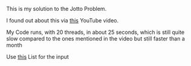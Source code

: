 This is my solution to the Jotto Problem.

I found out about this via [this](https://youtu.be/c33AZBnRHks?si=_DtsjOe_0Xz12iZy) YouTube video.

My Code runs, with 20 threads, in about 25 seconds, which is still quite slow compared to the ones mentioned in the video but still faster than a month

Use [this](https://github.com/dwyl/english-words) List for the input

